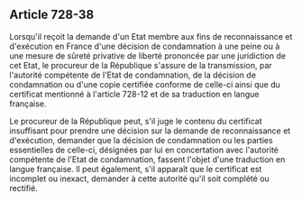 Article 728-38
----
Lorsqu'il reçoit la demande d'un Etat membre aux fins de reconnaissance et
d'exécution en France d'une décision de condamnation à une peine ou à une mesure
de sûreté privative de liberté prononcée par une juridiction de cet Etat, le
procureur de la République s'assure de la transmission, par l'autorité
compétente de l'Etat de condamnation, de la décision de condamnation ou d'une
copie certifiée conforme de celle-ci ainsi que du certificat mentionné à
l'article 728-12 et de sa traduction en langue française.

Le procureur de la République peut, s'il juge le contenu du certificat
insuffisant pour prendre une décision sur la demande de reconnaissance et
d'exécution, demander que la décision de condamnation ou les parties
essentielles de celle-ci, désignées par lui en concertation avec l'autorité
compétente de l'Etat de condamnation, fassent l'objet d'une traduction en langue
française. Il peut également, s'il apparaît que le certificat est incomplet ou
inexact, demander à cette autorité qu'il soit complété ou rectifié.
